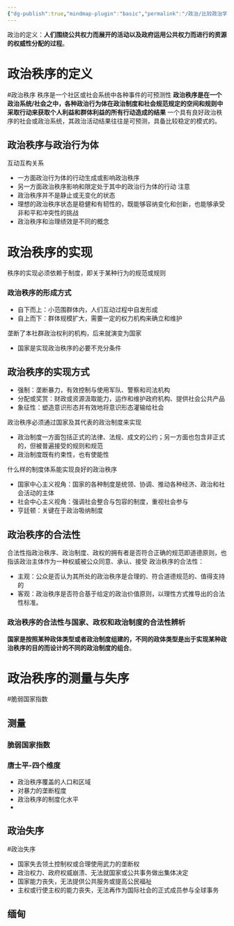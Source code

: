 ```yaml
---
{"dg-publish":true,"mindmap-plugin":"basic","permalink":"/政治/比较政治学/01导论/","dgPassFrontmatter":true,"updated":"2024-01-12T10:46:02.748+08:00"}
---
```




政治的定义：**人们围绕公共权力而展开的活动以及政府运用公共权力而进行的资源的权威性分配的过程**。

# 政治秩序的定义
#政治秩序
秩序是一个社区或社会系统中各种事件的可预测性
**政治秩序是在一个政治系统/社会之中，各种政治行为体在政治制度和社会规范规定的空间和规则中采取行动来获取个人利益和群体利益的所有行动造成的结果**
一个具有良好政治秩序的社会或政治系统，其政治活动结果往往是可预测，具备比较稳定的模式的。
## 政治秩序与政治行为体
互动互构关系
- 一方面政治行为体的行动生成或影响政治秩序
- 另一方面政治秩序影响和限定处于其中的政治行为体的行动
注意
- 政治秩序并不是静止或无变化的状态
- 理想的政治秩序状态是稳健和有韧性的，既能够容纳变化和创新，也能够承受非和平和冲突性的挑战
- 政治秩序和治理绩效是不同的概念
# 政治秩序的实现
秩序的实现必须依赖于制度，即关于某种行为的规范或规则
### 政治秩序的形成方式
- 自下而上：小范围群体内，人们互动过程中自发形成
- 自上而下：群体规模扩大，需要一定的权力机构来确立和维护

垄断了本社群政治权利的机构，后来就演变为国家
- 国家是实现政治秩序的必要不充分条件
## 政治秩序的实现方式
- 强制：垄断暴力，有效控制与使用军队、警察和司法机构
- 分配或奖赏：财政或资源汲取能力，运作和维护政府机构、提供社会公共产品
- 象征性：塑造意识形态并有效地将意识形态灌输给社会

政治秩序必须通过国家及其代表的政治制度来实现
- 政治制度一方面包括正式的法律、法规、成文的公约；另一方面也包含非正式的，但被普遍接受的规则和规范
- 政治制度既有约束性，也有使能性

什么样的制度体系能实现良好的政治秩序
- 国家中心主义视角：国家的各种制度是统领、协调、推动各种经济、政治和社会活动的主体
- 社会中心主义视角：强调社会整合与包容的制度，重视社会参与
- 亨廷顿：关键在于政治吸纳制度
## **政治秩序的合法性**
合法性指政治秩序、政治制度、政权的拥有者是否符合正确的规范即道德原则，也指该政治主体作为一种权威被公众同意、承认、接受
政治秩序的合法性：
- 主观：公众是否认为其所处的政治秩序是合理的、符合道德规范的、值得支持的
- 客观：政治秩序是否符合基于给定的政治价值原则，以理性方式推导出的合法性标准。
### 政治秩序的合法性与国家、政权和政治制度的合法性辨析
**国家是按照某种政体类型或者政治制度组建的，不同的政体类型是出于实现某种政治秩序的目的而设计的不同的政治制度的组合**。
# 政治秩序的测量与失序
#脆弱国家指数 
## 测量
### 脆弱国家指数

### 唐士平-四个维度
- 政治秩序覆盖的人口和区域
- 对暴力的垄断程度
- 政治秩序的制度化水平
- 
## 政治失序
#政治失序
- 国家失去领土控制权或合理使用武力的垄断权
- 政治权力、政府权威崩溃、无法就国家或公共事务做出集体决定
- 国家能力丧失，无法提供公共服务或提高公民福祉
- 主权或行使主权的能力丧失，无法再作为国际社会的正式成员参与全球事务
## 缅甸
## 



